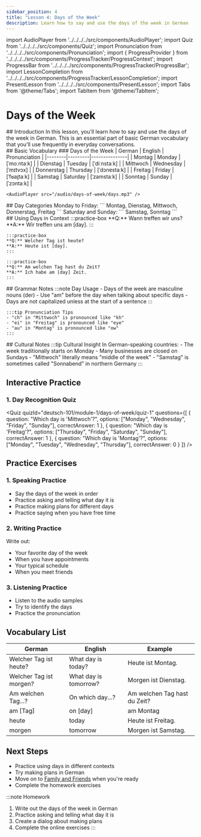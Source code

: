 ```yaml
---
sidebar_position: 4
title: "Lesson 4: Days of the Week"
description: Learn how to say and use the days of the week in German
---
```


import AudioPlayer from '../../../../src/components/AudioPlayer';
import Quiz from '../../../../src/components/Quiz';
import Pronunciation from '../../../../src/components/Pronunciation';
import { ProgressProvider } from '../../../../src/components/ProgressTracker/ProgressContext';
import ProgressBar from '../../../../src/components/ProgressTracker/ProgressBar';
import LessonCompletion from '../../../../src/components/ProgressTracker/LessonCompletion';
import PresentLesson from '../../../../src/components/PresentLesson';
import Tabs from '@theme/Tabs';
import TabItem from '@theme/TabItem';

<ProgressProvider>
  <LessonCompletion lessonId="deutsch-101/module-1/days-of-week" title="Days of the Week" />
  <ProgressBar />

# Days of the Week

<PresentLesson title="Days of the Week">
  <section name="Introduction">
    ## Introduction
    In this lesson, you'll learn how to say and use the days of the week in German. This is an essential part of basic German vocabulary that you'll use frequently in everyday conversations.
  </section>

  <section name="Basic Vocabulary">
    ## Basic Vocabulary
    ### Days of the Week
    | German | English | Pronunciation |
    |--------|---------|---------------|
    | Montag | Monday | [ˈmoːntaːk] |
    | Dienstag | Tuesday | [ˈdiːnstaːk] |
    | Mittwoch | Wednesday | [ˈmɪtvɔx] |
    | Donnerstag | Thursday | [ˈdɔnɐstaːk] |
    | Freitag | Friday | [ˈfʁaɪ̯taːk] |
    | Samstag | Saturday | [ˈzamstaːk] |
    | Sonntag | Sunday | [ˈzɔntaːk] |

    <AudioPlayer src="/audio/days-of-week/days.mp3" />
  </section>

  <section name="Day Categories">
    ## Day Categories
    <Tabs>
    <TabItem value="weekdays" label="Weekdays" default>
      Monday to Friday:
      ```
      Montag, Dienstag, Mittwoch, Donnerstag, Freitag
      ```
    </TabItem>
    <TabItem value="weekend" label="Weekend">
      Saturday and Sunday:
      ```
      Samstag, Sonntag
      ```
    </TabItem>
    </Tabs>
  </section>

  <section name="Usage Examples">
    ## Using Days in Context
    :::practice-box
    **Q:** Wann treffen wir uns?  
    **A:** Wir treffen uns am [day].
    :::

    :::practice-box
    **Q:** Welcher Tag ist heute?  
    **A:** Heute ist [day].
    :::

    :::practice-box
    **Q:** Am welchen Tag hast du Zeit?  
    **A:** Ich habe am [day] Zeit.
    :::
  </section>

  <section name="Grammar Notes">
    ## Grammar Notes
    :::note Day Usage
    - Days of the week are masculine nouns (der)
    - Use "am" before the day when talking about specific days
    - Days are not capitalized unless at the start of a sentence
    :::

    :::tip Pronunciation Tips
    - "ch" in "Mittwoch" is pronounced like "kh"
    - "ei" in "Freitag" is pronounced like "eye"
    - "au" in "Montag" is pronounced like "ow"
    :::
  </section>

  <section name="Cultural Notes">
    ## Cultural Notes
    :::tip Cultural Insight
    In German-speaking countries:
    - The week traditionally starts on Monday
    - Many businesses are closed on Sundays
    - "Mittwoch" literally means "middle of the week"
    - "Samstag" is sometimes called "Sonnabend" in northern Germany
    :::
  </section>
</PresentLesson>

## Interactive Practice

### 1. Day Recognition Quiz

<Quiz
  quizId="deutsch-101/module-1/days-of-week/quiz-1"
  questions={[
    {
      question: "Which day is 'Mittwoch'?",
      options: ["Monday", "Wednesday", "Friday", "Sunday"],
      correctAnswer: 1
    },
    {
      question: "Which day is 'Freitag'?",
      options: ["Thursday", "Friday", "Saturday", "Sunday"],
      correctAnswer: 1
    },
    {
      question: "Which day is 'Montag'?",
      options: ["Monday", "Tuesday", "Wednesday", "Thursday"],
      correctAnswer: 0
    }
  ]}
/>

## Practice Exercises

### 1. Speaking Practice
- Say the days of the week in order
- Practice asking and telling what day it is
- Practice making plans for different days
- Practice saying when you have free time

### 2. Writing Practice
Write out:
- Your favorite day of the week
- When you have appointments
- Your typical schedule
- When you meet friends

### 3. Listening Practice
- Listen to the audio samples
- Try to identify the days
- Practice the pronunciation

## Vocabulary List

| German | English | Example |
|--------|---------|----------|
| Welcher Tag ist heute? | What day is today? | Heute ist Montag. |
| Welcher Tag ist morgen? | What day is tomorrow? | Morgen ist Dienstag. |
| Am welchen Tag...? | On which day...? | Am welchen Tag hast du Zeit? |
| am [Tag] | on [day] | am Montag |
| heute | today | Heute ist Freitag. |
| morgen | tomorrow | Morgen ist Samstag. |

## Next Steps

- Practice using days in different contexts
- Try making plans in German
- Move on to [Family and Friends](../module-2/family) when you're ready
- Complete the homework exercises

:::note Homework
1. Write out the days of the week in German
2. Practice asking and telling what day it is
3. Create a dialog about making plans
4. Complete the online exercises
:::

</ProgressProvider> 